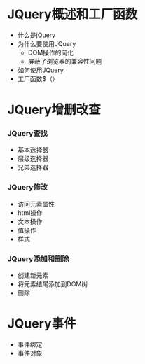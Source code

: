 # JQuery概述和工厂函数

- 什么是jQuery
- 为什么要使用JQuery
  - DOM操作的简化
  - 屏蔽了浏览器的兼容性问题
- 如何使用JQuery
- 工厂函数$（）

# JQuery增删改查

### JQuery查找

- 基本选择器
- 层级选择器
- 兄弟选择器

### JQuery修改

- 访问元素属性
- html操作
- 文本操作
- 值操作
- 样式

### JQuery添加和删除

- 创建新元素
- 将元素结尾添加到DOM树
- 删除

# JQuery事件

- 事件绑定
- 事件对象